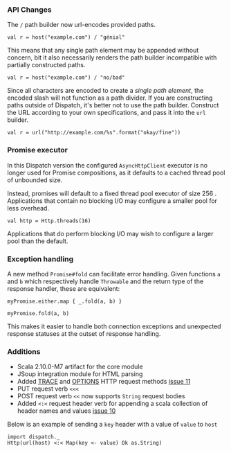 ### API Changes

The `/` path builder now url-encodes provided paths.

    val r = host("example.com") / "génial"

This means that any single path element may be appended without
concern, bit it also necessarily renders the path builder incompatible
with partially constructed paths.

    val r = host("example.com") / "no/bad"

Since all characters are encoded to create a *single path element*,
the encoded slash will not function as a path divider. If you are
constructing paths outside of Dispatch, it's better not to use the
path builder. Construct the URL according to your own specifications,
and pass it into the `url` builder.

    val r = url("http://example.com/%s".format("okay/fine"))

### Promise executor

In this Dispatch version the configured `AsyncHttpClient` executor is
no longer used for Promise compositions, as it defaults to a cached
thread pool of unbounded size.

Instead, promises will default to a fixed thread pool executor of size
256 . Applications that contain no blocking I/O may configure a
smaller pool for less overhead.

    val http = Http.threads(16)

Applications that do perform blocking I/O may wish to configure a
larger pool than the default.

### Exception handling

A new method `Promise#fold` can facilitate error handling. Given
functions `a` and `b` which respectively handle `Throwable` and the
return type of the response handler, these are equivalent:

    myPromise.either.map { _.fold(a, b) }
    
    myPromise.fold(a, b)
    
This makes it easier to handle both connection exceptions and
unexpected response statuses at the outset of response handling.

### Additions

* Scala 2.10.0-M7 artifact for the core module
* JSoup integration module for HTML parsing
* Added [TRACE][trace] and [OPTIONS][options] HTTP request methods
  [issue 11][11]
* PUT request verb `<<<`
* POST request verb `<<` now supports `String` request bodies
* Added `<:<` request header verb for appending a scala collection of
  header names and values [issue 10][10]

Below is an example of sending a `key` header with a value of `value`
to `host`

    import dispatch._
    Http(url(host) <:< Map(key <- value) Ok as.String)

[11]: https://github.com/dispatch/reboot/pull/11
[10]: https://github.com/dispatch/reboot/pull/10
[options]: http://www.w3.org/Protocols/rfc2616/rfc2616-sec9.html#sec9.2
[trace]: http://www.w3.org/Protocols/rfc2616/rfc2616-sec9.html#sec9.8

